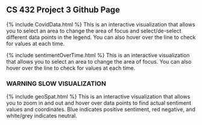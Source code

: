 ## CS 432 Project 3 Github Page

{% include CovidData.html %}
This is an interactive visualization that allows you to select an area to change the area of focus and select/de-select different data points in the legend. You can also hover over the line to check for values at each time.

{% include sentimentOverTime.html %}
This is an interactive visualization that allows you to select an area to change the area of focus. You can also hover over the line to check for values at each time.

### WARNING SLOW VISUALIZATION
{% include geoSpat.html %}
This is an interactive visualization that allows you to zoom in and out and hover over data points to find actual sentiment values and coordinates. Blue indicates positive sentiment, red negative, and white/grey indicates neutral.
